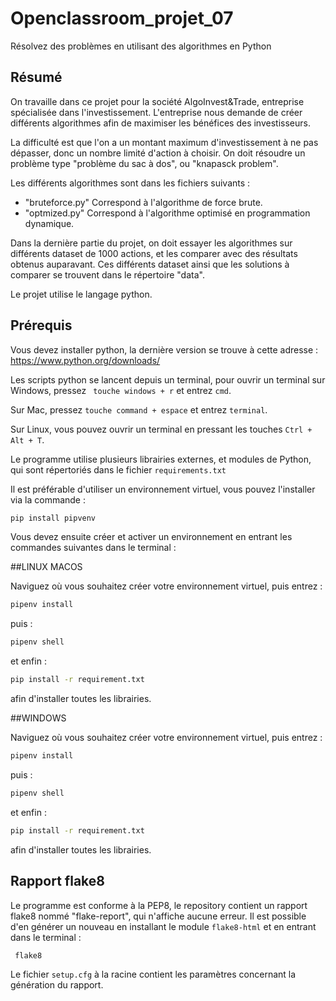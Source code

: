 # Openclassroom_projet_07
Résolvez des problèmes en utilisant des algorithmes en Python


## Résumé

On travaille dans ce projet pour la société AlgoInvest&Trade, entreprise spécialisée dans l'investissement.
L'entreprise nous demande de créer différents algorithmes afin de maximiser les bénéfices des investisseurs.

La difficulté est que l'on a un montant maximum d'investissement à ne pas dépasser, donc un nombre limité d'action à choisir.
On doit résoudre un problème type "problème du sac à dos", ou "knapasck problem".


Les différents algorithmes sont dans les fichiers suivants :
 - "bruteforce.py"
 Correspond à l'algorithme de force brute.
 - "optmized.py"
 Correspond à l'algorithme optimisé en programmation dynamique.

Dans la dernière partie du projet, on doit essayer les algorithmes sur différents dataset de 1000 actions, et les comparer avec des résultats obtenus auparavant.
Ces différents dataset ainsi que les solutions à comparer se trouvent dans le répertoire "data".


Le projet utilise le langage python.


## Prérequis

Vous devez installer python, la dernière version se trouve à cette adresse :
https://www.python.org/downloads/


Les scripts python se lancent depuis un terminal, pour ouvrir un terminal sur Windows, pressez ``` touche windows + r``` et entrez ```cmd```.

Sur Mac, pressez ```touche command + espace``` et entrez ```terminal```.

Sur Linux, vous pouvez ouvrir un terminal en pressant les touches ```Ctrl + Alt + T```.

Le programme utilise plusieurs librairies externes, et modules de Python, qui sont répertoriés dans le fichier ```requirements.txt```


Il est préférable d'utiliser un environnement virtuel, vous pouvez l'installer via la commande :  
```bash
pip install pipvenv
```

Vous devez ensuite créer et activer un environnement en entrant les commandes suivantes dans le terminal :

##LINUX MACOS

Naviguez où vous souhaitez créer votre environnement virtuel, puis entrez :

```bash
pipenv install
```
puis :
```bash
pipenv shell
```
et enfin :

```bash
pip install -r requirement.txt
```
afin d'installer toutes les librairies.

##WINDOWS

Naviguez où vous souhaitez créer votre environnement virtuel, puis entrez :

```bash
pipenv install
```
puis :
```bash
pipenv shell
```
et enfin :

```bash
pip install -r requirement.txt
```
afin d'installer toutes les librairies.


## Rapport flake8

Le programme est conforme à la PEP8, le repository contient un rapport flake8 nommé "flake-report", qui n'affiche aucune erreur. Il est possible d'en générer un nouveau en installant le module ```flake8-html``` et en entrant dans le terminal :

```bash
 flake8
```

Le fichier ```setup.cfg``` à la racine contient les paramètres concernant la génération du rapport.
